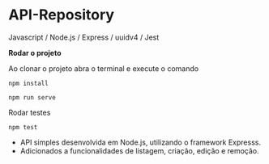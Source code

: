 
# API-Repository
Javascript / Node.js / Express / uuidv4 / Jest

**Rodar o projeto**

Ao clonar o projeto abra o terminal e execute o comando

`npm install`

`npm run serve`

Rodar testes

`npm test`

- API simples desenvolvida em Node.js, utilizando o framework Expresss.
- Adicionados a funcionalidades de listagem, criação, edição e remoção.


